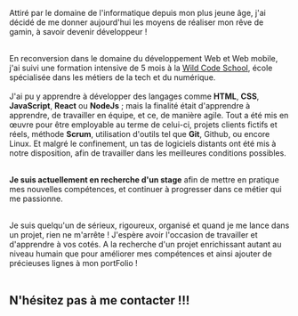 Attiré par le domaine de l'informatique depuis mon plus jeune âge, j'ai décidé de me donner aujourd'hui les moyens de réaliser mon rêve de gamin, à savoir devenir développeur !<br /><br />

En reconversion dans le domaine du développement Web et Web mobile, j'ai suivi une formation intensive de 5 mois à la [Wild Code School](https://www.wildcodeschool.com/fr-FR), école spécialisée dans les métiers de la tech et du numérique.
<br /><br />
J'ai pu y apprendre à développer des langages comme __HTML__, __CSS__, __JavaScript__, __React__ ou __NodeJs__ ;
mais la finalité était d'apprendre à apprendre, de travailler en équipe, et ce, de manière agile.
Tout a été mis en œuvre pour être employable au terme de celui-ci, projets clients fictifs et réels, méthode __Scrum__, utilisation d'outils tel que __Git__, Github, ou encore Linux.
Et malgré le confinement, un tas de logiciels distants ont été mis à notre disposition, afin de travailler dans les meilleures conditions possibles.<br /><br />

__Je suis actuellement en recherche d'un stage__ afin de mettre en pratique mes nouvelles
 compétences, et continuer à progresser dans ce métier qui me passionne.<br /><br />

Je suis quelqu'un de sérieux, rigoureux, organisé et quand je me lance dans un projet, rien ne m'arrête ! J'espère avoir l'occasion de travailler et d'apprendre à vos cotés.
A la recherche d'un projet enrichissant autant au niveau humain que pour améliorer mes compétences et ainsi ajouter de précieuses lignes à mon portFolio !<br /><br />

## N'hésitez pas à me contacter !!!